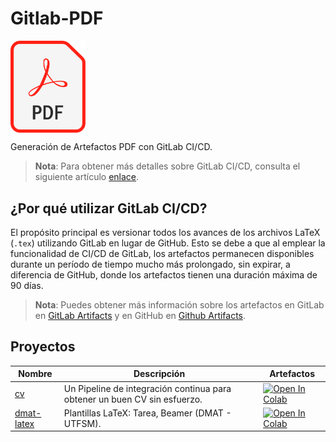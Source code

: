 # Gitlab-PDF

<img src="img/logo.png" alt="" align="center" width="120"/>


Generación de Artefactos PDF con GitLab CI/CD.

> **Nota**: Para obtener más detalles sobre GitLab CI/CD, consulta el siguiente artículo [enlace]().

## ¿Por qué utilizar GitLab CI/CD?
El propósito principal es versionar todos los avances de los archivos LaTeX (`.tex`)
utilizando GitLab en lugar de GitHub. Esto se debe a que al emplear la funcionalidad de CI/CD de GitLab, los artefactos permanecen disponibles durante un período de tiempo mucho más prolongado, sin expirar, a diferencia de GitHub,
donde los artefactos tienen una duración máxima de 90 días.

> **Nota**: Puedes obtener más información sobre los artefactos en GitLab en [GitLab Artifacts](https://docs.gitlab.com/ee/ci/jobs/job_artifacts.html) y en GitHub en [Github Artifacts](https://docs.github.com/en/rest/actions/artifacts?apiVersion=2022-11-28).
## Proyectos

| Nombre                                                 | Descripción                                                               | Artefactos                                                                                                                                                                                                                                                  |
|--------------------------------------------------------|---------------------------------------------------------------------------|-------------------------------------------------------------------------------------------------------------------------------------------------------------------------------------------------------------------------------------------------------------|
| [cv](https://gitlab.com/fralfaro/cv)                   | Un Pipeline de integración continua para obtener un buen CV sin esfuerzo. | <a href="https://gitlab.com/fralfaro/cv/-/jobs/artifacts/main/browse?job=generate_pdf" target="_parent"><img src="https://img.shields.io/badge/gitlab%20ci-%23181717.svg?style=for-the-badge&logo=gitlab&logoColor=white" alt="Open In Colab"/></a>         |
| [dmat-latex](https://gitlab.com/fralfaro/dmat-latex)   | Plantillas LaTeX: Tarea, Beamer (DMAT - UTFSM).                           | <a href="https://gitlab.com/fralfaro/dmat-latex/-/jobs/artifacts/main/browse?job=generate_pdf" target="_parent"><img src="https://img.shields.io/badge/gitlab%20ci-%23181717.svg?style=for-the-badge&logo=gitlab&logoColor=white" alt="Open In Colab"/></a> |


